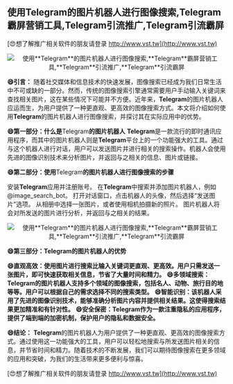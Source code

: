 ## **使用**Telegram**的图片机器人进行图像搜索,**Telegram**霸屏营销工具,**Telegram**引流推广,**Telegram**引流霸屏**

[😍想了解推广相关软件的朋友请登录 http://www.vst.tw](http://www.vst.tw)

 <center><img src="https://vst.tw/MP4/tuiguang/png/6.png" alt="使用**Telegram**的图片机器人进行图像搜索,**Telegram**霸屏营销工具,**Telegram**引流推广,**Telegram**引流霸屏"></center>

**😄引言：**
随着社交媒体和信息技术的快速发展，图像搜索已经成为我们日常生活中不可或缺的一部分。然而，传统的图像搜索引擎通常需要用户手动输入关键词来查找相关图片，这在某些情况下可能并不方便。近年来，**Telegram**的图片机器人应运而生，为用户提供了一种更直观、更高效的图像搜索方式。本文将介绍如何使用**Telegram**的图片机器人进行图像搜索，并探讨其在实际应用中的优势。

**😄第一部分：什么是**Telegram**的图片机器人**
**Telegram**是一款流行的即时通讯应用程序，而其中的图片机器人则是**Telegram**平台上的一个功能强大的工具。通过与这个机器人进行对话，用户可以发送图片并进行相关的搜索操作。机器人会使用先进的图像识别技术来分析图片，并返回与之相关的信息、图片或链接。

**😄第二部分：使用**Telegram**的图片机器人进行图像搜索的步骤**

安装**Telegram**应用并注册账号。
在**Telegram**中搜索并添加图片机器人，例如@image_search_bot。
打开对话窗口，点击机器人的头像，然后选择“发送图片”选项。
从相册中选择一张图片，或者使用相机拍摄新的照片。
图片机器人将会对所发送的图片进行分析，并返回与之相关的结果。

 <center><img src="https://vst.tw/MP4/tuiguang/png/4.png" alt="使用**Telegram**的图片机器人进行图像搜索,**Telegram**霸屏营销工具,**Telegram**引流推广,**Telegram**引流霸屏"></center>

**😄第三部分：**Telegram**的图片机器人的优势**

**😄直观高效：使用图片进行搜索比输入关键词更直观、更高效。用户只需发送一张图片，即可快速获取相关信息，节省了大量时间和精力。**
**😄多领域搜索：**Telegram**的图片机器人支持多个领域的图像搜索，包括名人、动物、旅行目的地等等。用户可以根据自己的需求选择不同的搜索类型。**
**😄智能识别：该机器人采用了先进的图像识别技术，能够准确分析图片内容并提供相关结果。这使得搜索结果更加精准和有针对性。**
**😄安全保密：**Telegram**作为一款注重隐私的应用程序，提供了端到端的加密机制，保护用户的隐私和数据安全。**

**😄结论：**
**Telegram**的图片机器人为用户提供了一种更直观、更高效的图像搜索方式。通过使用这一功能强大的工具，用户可以轻松地搜索与所发送图片相关的信息，并节省时间和精力。随着技术的不断发展，我们可以期待图像搜索在更多领域的应用和突破，为我们的生活带来更多便利与惊喜。

[😍想了解推广相关软件的朋友请登录 http://www.vst.tw](http://www.vst.tw)



